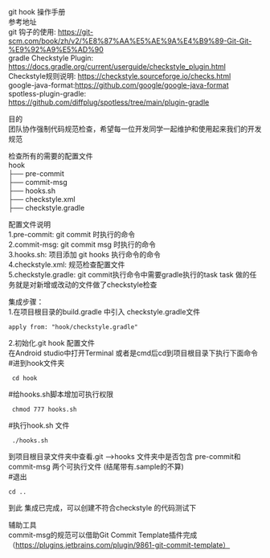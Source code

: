 git hook 操作手册  
参考地址  
git 钩子的使用: https://git-scm.com/book/zh/v2/%E8%87%AA%E5%AE%9A%E4%B9%89-Git-Git-%E9%92%A9%E5%AD%90  
gradle Checkstyle Plugin: https://docs.gradle.org/current/userguide/checkstyle_plugin.html  
Checkstyle规则说明: https://checkstyle.sourceforge.io/checks.html  
google-java-format:https://github.com/google/google-java-format<br/>
spotless-plugin-gradle: https://github.com/diffplug/spotless/tree/main/plugin-gradle<br/>

目的  
团队协作强制代码规范检查，希望每一位开发同学一起维护和使用起来我们的开发规范  

检查所有的需要的配置文件  
hook  
├── pre-commit  
├── commit-msg  
├── hooks.sh  
├── checkstyle.xml  
├── checkstyle.gradle  

配置文件说明  
1.pre-commit:        git commit 时执行的命令  
2.commit-msg:        git commit msg 时执行的命令  
3.hooks.sh:          项目添加 git hooks 执行命令的命令  
4.checkstyle.xml:    规范检查配置文件  
5.checkstyle.gradle: git commit执行命令中需要gradle执行的task task 做的任务就是对新增或改动的文件做了checkstyle检查  

集成步骤：  
1.在项目根目录的build.gradle 中引入 checkstyle.gradle文件  
```
apply from: "hook/checkstyle.gradle"
```
2.初始化.git hook 配置文件  
在Android studio中打开Terminal 或者是cmd后cd到项目根目录下执行下面命令  
#进到hook文件夹  
```
 cd hook
``` 
#给hooks.sh脚本增加可执行权限  
```
 chmod 777 hooks.sh
``` 
#执行hook.sh 文件  
```
 ./hooks.sh  
```
到项目根目录文件夹中查看.git -->hooks 文件夹中是否包含 pre-commit和commit-msg 两个可执行文件 (结尾带有.sample的不算)  
#退出  
```
cd ..
```
到此 集成已完成，可以创建不符合checkstyle 的代码测试下  

辅助工具  
commit-msg的规范可以借助Git Commit Template插件完成（https://plugins.jetbrains.com/plugin/9861-git-commit-template）  

